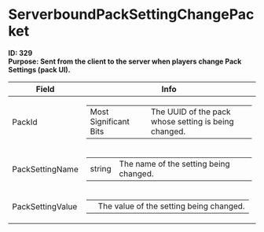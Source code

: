 # ServerboundPackSettingChangePacket

**ID: 329**  
**Purpose: Sent from the client to the server when players change Pack Settings (pack UI).**  

<table><thead><tr><th>Field</th><th>Info</th></tr></thead><tbody>
<tr><td>PackId</td><td><table><tbody><tr><td>Most Significant Bits</td><td>The UUID of the pack whose setting is being changed.</td></tr></tbody></table></td></tr>
<tr><td>PackSettingName</td><td><table><tbody><tr><td>string</td><td>The name of the setting being changed.</td></tr></tbody></table></td></tr>
<tr><td>PackSettingValue</td><td><table><tbody><tr><td></td><td>The value of the setting being changed.</td></tr></tbody></table></td></tr>
</tbody></table>